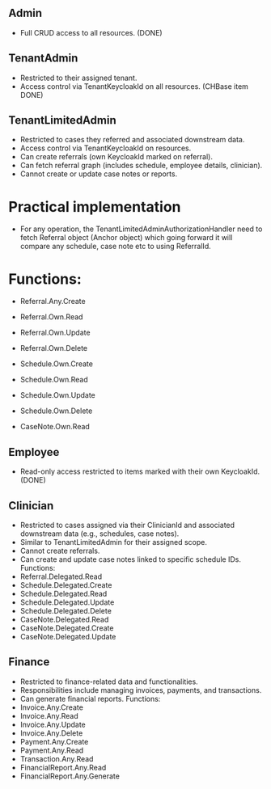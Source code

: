 ## Admin 
- Full CRUD access to all resources. (DONE)

## TenantAdmin 
- Restricted to their assigned tenant.
- Access control via TenantKeycloakId on all resources. (CHBase item DONE)

## TenantLimitedAdmin 
- Restricted to cases they referred and associated downstream data.
- Access control via TenantKeycloakId on resources.
- Can create referrals (own KeycloakId marked on referral).
- Can fetch referral graph (includes schedule, employee details, clinician).
- Cannot create or update case notes or reports.
# Practical implementation
- For any operation, the TenantLimitedAdminAuthorizationHandler need to fetch Referral object (Anchor object) which going forward it will compare any schedule, case note etc to using ReferralId.
# Functions:
- Referral.Any.Create
- Referral.Own.Read
- Referral.Own.Update
- Referral.Own.Delete

- Schedule.Own.Create
- Schedule.Own.Read
- Schedule.Own.Update
- Schedule.Own.Delete

- CaseNote.Own.Read

## Employee 
- Read-only access restricted to items marked with their own KeycloakId. (DONE)

## Clinician 
- Restricted to cases assigned via their ClinicianId and associated downstream data (e.g., schedules, case notes).
- Similar to TenantLimitedAdmin for their assigned scope.
- Cannot create referrals.
- Can create and update case notes linked to specific schedule IDs.
Functions:
- Referral.Delegated.Read
- Schedule.Delegated.Create
- Schedule.Delegated.Read
- Schedule.Delegated.Update
- Schedule.Delegated.Delete
- CaseNote.Delegated.Read
- CaseNote.Delegated.Create
- CaseNote.Delegated.Update

## Finance 
- Restricted to finance-related data and functionalities.
- Responsibilities include managing invoices, payments, and transactions.
- Can generate financial reports.
Functions:
- Invoice.Any.Create
- Invoice.Any.Read
- Invoice.Any.Update
- Invoice.Any.Delete
- Payment.Any.Create
- Payment.Any.Read
- Transaction.Any.Read
- FinancialReport.Any.Read
- FinancialReport.Any.Generate